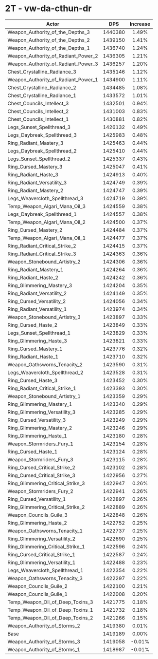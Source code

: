 # 2T - vw-da-cthun-dr
| Actor | DPS | Increase |
|---|:---:|:---:|
|Weapon_Authority_of_the_Depths_3|1440380|1.49%|
|Weapon_Authority_of_the_Depths_2|1439150|1.41%|
|Weapon_Authority_of_the_Depths_1|1436740|1.24%|
|Weapon_Authority_of_Radiant_Power_2|1436305|1.21%|
|Weapon_Authority_of_Radiant_Power_3|1436257|1.20%|
|Chest_Crystalline_Radiance_3|1435146|1.12%|
|Weapon_Authority_of_Radiant_Power_1|1434900|1.11%|
|Chest_Crystalline_Radiance_2|1434485|1.08%|
|Chest_Crystalline_Radiance_1|1433572|1.01%|
|Chest_Councils_Intellect_3|1432501|0.94%|
|Chest_Councils_Intellect_2|1431003|0.83%|
|Chest_Councils_Intellect_1|1430881|0.82%|
|Legs_Sunset_Spellthread_3|1426132|0.49%|
|Legs_Daybreak_Spellthread_3|1425983|0.48%|
|Ring_Radiant_Mastery_3|1425463|0.44%|
|Legs_Daybreak_Spellthread_2|1425410|0.44%|
|Legs_Sunset_Spellthread_2|1425337|0.43%|
|Ring_Cursed_Mastery_3|1425047|0.41%|
|Ring_Radiant_Haste_3|1424913|0.40%|
|Ring_Radiant_Versatility_3|1424749|0.39%|
|Ring_Radiant_Mastery_2|1424747|0.39%|
|Legs_Weavercloth_Spellthread_3|1424719|0.39%|
|Temp_Weapon_Algari_Mana_Oil_3|1424559|0.38%|
|Legs_Daybreak_Spellthread_1|1424557|0.38%|
|Temp_Weapon_Algari_Mana_Oil_2|1424500|0.37%|
|Ring_Cursed_Mastery_2|1424484|0.37%|
|Temp_Weapon_Algari_Mana_Oil_1|1424477|0.37%|
|Ring_Radiant_Critical_Strike_2|1424415|0.37%|
|Ring_Radiant_Critical_Strike_3|1424363|0.36%|
|Weapon_Stonebound_Artistry_2|1424306|0.36%|
|Ring_Radiant_Mastery_1|1424264|0.36%|
|Ring_Radiant_Haste_2|1424242|0.36%|
|Ring_Glimmering_Mastery_3|1424204|0.35%|
|Ring_Radiant_Versatility_2|1424149|0.35%|
|Ring_Cursed_Versatility_2|1424056|0.34%|
|Ring_Radiant_Versatility_1|1423974|0.34%|
|Weapon_Stonebound_Artistry_3|1423897|0.33%|
|Ring_Cursed_Haste_2|1423849|0.33%|
|Legs_Sunset_Spellthread_1|1423829|0.33%|
|Ring_Glimmering_Haste_3|1423821|0.33%|
|Ring_Cursed_Mastery_1|1423776|0.32%|
|Ring_Radiant_Haste_1|1423710|0.32%|
|Weapon_Oathsworns_Tenacity_2|1423590|0.31%|
|Legs_Weavercloth_Spellthread_2|1423528|0.31%|
|Ring_Cursed_Haste_3|1423452|0.30%|
|Ring_Radiant_Critical_Strike_1|1423393|0.30%|
|Weapon_Stonebound_Artistry_1|1423359|0.29%|
|Ring_Glimmering_Mastery_1|1423340|0.29%|
|Ring_Glimmering_Versatility_3|1423285|0.29%|
|Ring_Cursed_Versatility_3|1423249|0.29%|
|Ring_Glimmering_Mastery_2|1423246|0.29%|
|Ring_Glimmering_Haste_1|1423180|0.28%|
|Weapon_Stormriders_Fury_1|1423154|0.28%|
|Ring_Cursed_Haste_1|1423124|0.28%|
|Weapon_Stormriders_Fury_3|1423115|0.28%|
|Ring_Cursed_Critical_Strike_2|1423102|0.28%|
|Ring_Cursed_Critical_Strike_3|1422956|0.27%|
|Ring_Glimmering_Critical_Strike_3|1422947|0.26%|
|Weapon_Stormriders_Fury_2|1422941|0.26%|
|Ring_Cursed_Versatility_1|1422897|0.26%|
|Ring_Glimmering_Critical_Strike_2|1422889|0.26%|
|Weapon_Councils_Guile_3|1422848|0.26%|
|Ring_Glimmering_Haste_2|1422752|0.25%|
|Weapon_Oathsworns_Tenacity_1|1422737|0.25%|
|Ring_Glimmering_Versatility_2|1422690|0.25%|
|Ring_Glimmering_Critical_Strike_1|1422596|0.24%|
|Ring_Cursed_Critical_Strike_1|1422587|0.24%|
|Ring_Glimmering_Versatility_1|1422488|0.23%|
|Legs_Weavercloth_Spellthread_1|1422354|0.22%|
|Weapon_Oathsworns_Tenacity_3|1422297|0.22%|
|Weapon_Councils_Guile_2|1422100|0.21%|
|Weapon_Councils_Guile_1|1422008|0.20%|
|Temp_Weapon_Oil_of_Deep_Toxins_3|1421775|0.18%|
|Temp_Weapon_Oil_of_Deep_Toxins_1|1421732|0.18%|
|Temp_Weapon_Oil_of_Deep_Toxins_2|1421266|0.15%|
|Weapon_Authority_of_Storms_2|1419380|0.01%|
|Base|1419189|0.00%|
|Weapon_Authority_of_Storms_3|1419058|-0.01%|
|Weapon_Authority_of_Storms_1|1418987|-0.01%|
